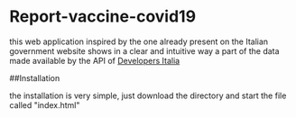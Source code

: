 # Report-vaccine-covid19

this web application inspired by the one already present on the Italian government website shows in a clear and intuitive way a part of the data made available by the API of [Developers Italia](https://github.com/italia)

##Installation

the installation is very simple, just download the directory and start the file called "index.html"


